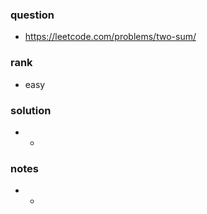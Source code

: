 ### question
- https://leetcode.com/problems/two-sum/

### rank
- easy

### solution
- -

### notes
- -